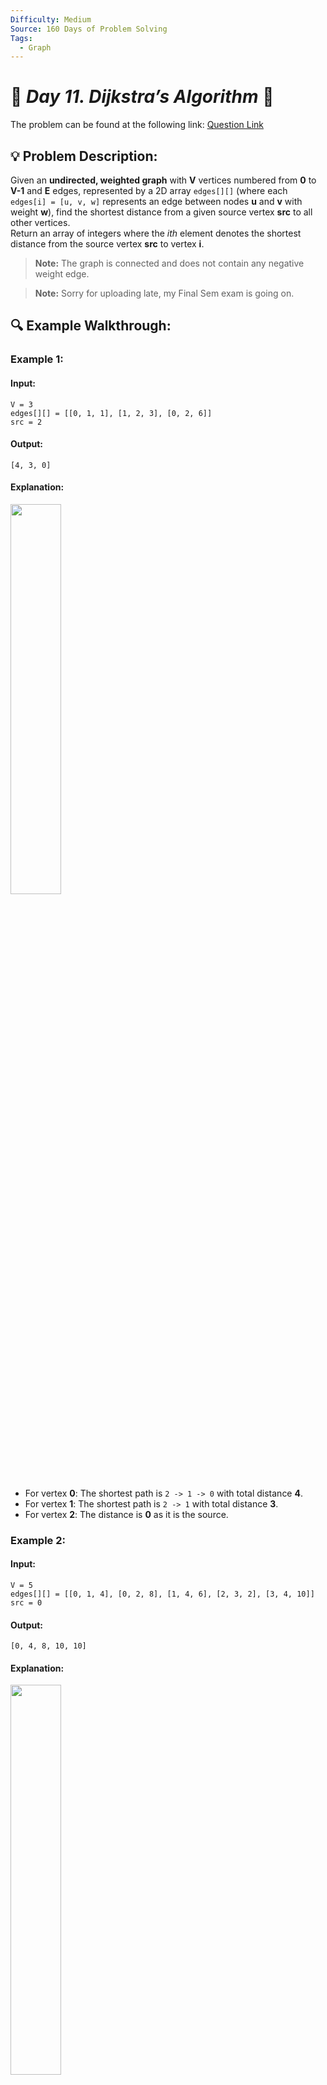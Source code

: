 ```yaml
---
Difficulty: Medium
Source: 160 Days of Problem Solving
Tags:
  - Graph
---
```


# 🚀 _Day 11. Dijkstra’s Algorithm_ 🧠


The problem can be found at the following link: [Question Link](https://www.geeksforgeeks.org/batch/gfg-160-problems/track/graph-gfg-160/problem/implementing-dijkstra-set-1-adjacency-matrix)

## 💡 **Problem Description:**

Given an **undirected, weighted graph** with **V** vertices numbered from **0** to **V-1** and **E** edges, represented by a 2D array `edges[][]` (where each `edges[i] = [u, v, w]` represents an edge between nodes **u** and **v** with weight **w**), find the shortest distance from a given source vertex **src** to all other vertices.  
Return an array of integers where the *ith* element denotes the shortest distance from the source vertex **src** to vertex **i**.

> **Note:** The graph is connected and does not contain any negative weight edge.


> **Note:** Sorry for uploading late, my Final Sem exam is going on.


## 🔍 **Example Walkthrough:**

### **Example 1:**

#### **Input:**
```
V = 3
edges[][] = [[0, 1, 1], [1, 2, 3], [0, 2, 6]]
src = 2
```

#### **Output:**
```
[4, 3, 0]
```

#### **Explanation:**  

<img src="https://github.com/user-attachments/assets/c49bf243-bd02-4e76-90cf-a69be01c5e60" width="40%">


- For vertex **0**: The shortest path is `2 -> 1 -> 0` with total distance **4**.  
- For vertex **1**: The shortest path is `2 -> 1` with total distance **3**.  
- For vertex **2**: The distance is **0** as it is the source.


### **Example 2:**

#### **Input:**
```
V = 5
edges[][] = [[0, 1, 4], [0, 2, 8], [1, 4, 6], [2, 3, 2], [3, 4, 10]]
src = 0
```

#### **Output:**
```
[0, 4, 8, 10, 10]
```

#### **Explanation:** 

<img src="https://github.com/user-attachments/assets/b91a8560-bedc-4b4c-9637-22de781f3bc7" width="40%">


- For vertex **1**: The shortest path is `0 -> 1` with total distance **4**.  
- For vertex **2**: The shortest path is `0 -> 2` with total distance **8**.  
- For vertex **3**: The shortest path is `0 -> 2 -> 3` with total distance **10**.  
- For vertex **4**: The shortest path is `0 -> 1 -> 4` with total distance **10**.

### **🔐 Constraints**

- $1 \leq V \leq 10^4$  
- $1 ≤ E = edges.size() ≤ 10^5$
- $0 ≤ edges[i][j] ≤ 10^4$  
- $0 \leq src < V$  
- Edge weights are non-negative


## 🎯 **My Approach:**

### **Optimized Dijkstra’s Algorithm (Min-Heap + Adjacency List)**
1. **Build the Graph:** Convert the given edge list into an adjacency list representation.
2. **Initialize Distances:** Set a distance vector `d[]` with high values and update `d[src] = 0`.
3. **Min-Heap (Priority Queue):** Use a min-heap to pick the node with the smallest tentative distance.
4. **Relaxation:** For each neighboring vertex, update its distance if a shorter path is found.

### **Algorithm Steps:**
1. Convert the edges into an adjacency list `g`.
2. Initialize a distance array `d` of size **V** with a large value (e.g., `1e9`), and set `d[src] = 0`.
3. Push `(0, src)` into a min-heap.
4. While the heap is not empty:
   - Pop the top element (with the smallest tentative distance).
   - If the current distance is greater than the recorded distance, continue to the next.
   - Otherwise, for each adjacent vertex, check if the path through the current vertex gives a smaller distance; update and push the new pair in the heap.
5. Return the distance array `d` as the result.


## 🕒 **Time and Auxiliary Space Complexity**

- **Expected Time Complexity:** O((V + E) * log V), since each vertex and edge is processed, and insertion/extraction from the heap takes logarithmic time.
- **Expected Auxiliary Space Complexity:** O(V + E), for the adjacency list and the additional storage used by the heap.

## 📝 **Solution Code**

## **Code (C++)**

```cpp
// ✅ Optimized Dijkstra’s Algorithm (Min-Heap + Adjacency List)
class Solution {
  public:
    vector<int> dijkstra(int V, vector<vector<int>> &edges, int src) {
        vector<vector<pair<int, int>>> g(V);
        for (auto &e : edges) g[e[0]].emplace_back(e[1], e[2]);
        vector<int> d(V, 1e9); d[src] = 0;
        priority_queue<pair<int, int>, vector<pair<int, int>>, greater<>> q;
        q.emplace(0, src);
        while (!q.empty()) {
            auto p = q.top(); q.pop();
            if (p.first > d[p.second]) continue;
            for (auto &x : g[p.second])
                if (p.first + x.second < d[x.first])
                    q.emplace(d[x.first] = p.first + x.second, x.first);
        }
        return d;
    }
};
```


<details>
<summary><h2 align="center">⚡ Alternative Approaches</h2></summary>

## 📊 **2️⃣ Dijkstra using Set instead of Min-Heap**

#### **Algorithm Steps:**

1. Build an adjacency list `g` from the edges.
2. Initialize distance array `d` with large values, and set `d[src] = 0`.
3. Use a `std::set` to mimic a min-priority queue, which maintains sorted order automatically.
4. At each step, pick the node with the smallest tentative distance.
5. For each adjacent node, if a shorter path is found, update and insert the new pair.

```cpp
class Solution {
  public:
    vector<int> dijkstra(int V, vector<vector<int>> &edges, int src) {
        vector<vector<pair<int, int>>> g(V);
        for (auto &e : edges) g[e[0]].emplace_back(e[1], e[2]);

        vector<int> d(V, 1e9);
        d[src] = 0;
        set<pair<int, int>> st;
        st.emplace(0, src);

        while (!st.empty()) {
            pair<int, int> p = *st.begin();
            int du = p.first;
            int u = p.second;
            st.erase(st.begin());

            for (int i = 0; i < g[u].size(); ++i) {
                int v = g[u][i].first;
                int w = g[u][i].second;

                if (du + w < d[v]) {
                    st.erase({d[v], v});
                    d[v] = du + w;
                    st.emplace(d[v], v);
                }
            }
        }

        return d;
    }
};
```

#### 📝 **Complexity Analysis:**

- **Expected Time Complexity:** O((V + E) * log V)
- **Expected Auxiliary Space Complexity:** O(V + E)

#### ✅ **Why This Approach?**
- Leverages `std::set` to ease decrease-key operations.
- Provides more control over updates at the cost of increased insertion/erase overhead compared to the min-heap.


### 🆚 **Comparison of Approaches**

| **Approach**                           | ⏱️ **Time Complexity**         | 🗂️ **Space Complexity**    | ✅ **Pros**                                     | ⚠️ **Cons**                                 |
|----------------------------------------|-------------------------------|---------------------------|------------------------------------------------|---------------------------------------------|
| **Min-Heap (Priority Queue)**          | 🟢 O((V + E) * log V)           | 🟡 O(V + E)                | Fast for sparse graphs, standard implementation | Slightly verbose STL usage                  |
| **Set-Based Approach**                 | 🟡 O((V + E) * log V)           | 🟡 O(V + E)                | Easy key updates using ordered set             | Set operations can be slower than heap push   |

✅ **Best Choice?**

- **Min-Heap (Priority Queue):** Best for most competitive and real-world graph problems.
- **Set-Based Approach:** Use when you require more explicit key updates.

</details>

## **Code (Java)**

```java
class Solution {
    public int[] dijkstra(int V, int[][] edges, int src) {
        List<int[]>[] g = new List[V];
        for (int i = 0; i < V; i++) g[i] = new ArrayList<>();
        for (int[] e : edges) g[e[0]].add(new int[]{e[1], e[2]});
        int[] d = new int[V];
        Arrays.fill(d, Integer.MAX_VALUE);
        d[src] = 0;
        PriorityQueue<int[]> q = new PriorityQueue<>(Comparator.comparingInt(a -> a[0]));
        q.offer(new int[]{0, src});
        while (!q.isEmpty()) {
            int[] p = q.poll();
            if (p[0] > d[p[1]]) continue;
            for (int[] x : g[p[1]])
                if (p[0] + x[1] < d[x[0]])
                    q.offer(new int[]{d[x[0]] = p[0] + x[1], x[0]});
        }
        return d;
    }
}
```

## **Code (Python)**

```python
class Solution:
    def dijkstra(self, V, edges, src):
        from heapq import heappush, heappop
        g = [[] for _ in range(V)]
        for u, v, w in edges:
            g[u].append((v, w))
        d = [float('inf')] * V
        d[src] = 0
        q = [(0, src)]
        while q:
            du, u = heappop(q)
            if du > d[u]: continue
            for v, w in g[u]:
                if du + w < d[v]:
                    d[v] = du + w
                    heappush(q, (d[v], v))
        return d
```


## 🎯 **Contribution and Support:**

For discussions, questions, or doubts related to this solution, feel free to connect on LinkedIn: [Any Questions](https://www.linkedin.com/in/patel-hetkumar-sandipbhai-8b110525a/). Let’s make this learning journey more collaborative!

⭐ **If you find this helpful, please give this repository a star!** ⭐

---

<div align="center">
  <h3><b>📍Visitor Count</b></h3>
</div>

<p align="center">
  <img src="https://profile-counter.glitch.me/Hunterdii/count.svg" />
</p>
